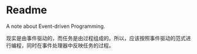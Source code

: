 # Readme
A note about Event-driven Programming.

现实是由事件驱动的，而任务是由过程组成的。所以，应该按照事件驱动的范式进行编程，同时在事件处理器中反映任务的过程。

